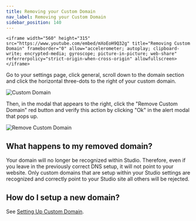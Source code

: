 ```yaml
---
title: Removing your Custom Domain
nav_label: Removing your Custom Domain
sidebar_position: 140
---
```


    <iframe width="560" height="315" src="https://www.youtube.com/embed/mXoEoH9Q32g" title="Removing Custom Domain" frameborder="0" allow="accelerometer; autoplay; clipboard-write; encrypted-media; gyroscope; picture-in-picture; web-share" referrerpolicy="strict-origin-when-cross-origin" allowfullscreen></iframe>

Go to your settings page, click general, scroll down to the domain section and click the horizontal three-dots to the
right of your custom domain.

![Custom Domain](/assets/studio/screely-1638297602901.png)

Then, in the modal that appears to the right, click the "Remove Custom Domain" red button and verify this action by
clicking "Ok" in the alert modal that pops up.

![Remove Custom Domain](/assets/studio/Removing_custom_domain_2.png)

## What happens to my removed domain?

Your domain will no longer be recognized within Studio. Therefore, even if you leave in the previously correct DNS
setup, it will not point to your website. Only custom domains that are setup within your Studio settings are recognized
and correctly point to your Studio site all others will be rejected.

## How do I setup a new domain?

See [Setting Up Custom Domain](/docs/studio/Settings/Domain-Management/Setting-up-your-Custom-Domain).

